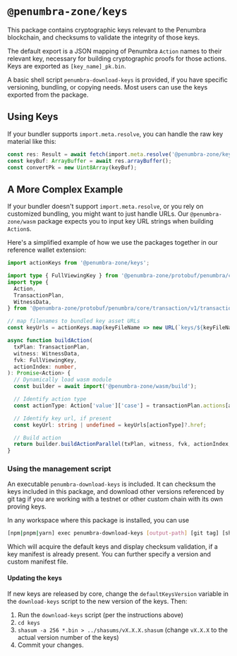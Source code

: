 # `@penumbra-zone/keys`

This package contains cryptographic keys relevant to the Penumbra blockchain,
and checksums to validate the integrity of those keys.

The default export is a JSON mapping of Penumbra `Action` names to their
relevant key, necessary for building cryptographic proofs for those actions.
Keys are exported as `[key_name]_pk.bin`.

A basic shell script `penumbra-download-keys` is provided, if you have specific
versioning, bundling, or copying needs. Most users can use the keys exported
from the package.

## Using Keys

If your bundler supports `import.meta.resolve`, you can handle the raw key material like this:

```ts
const res: Result = await fetch(import.meta.resolve('@penumbra-zone/keys/convert_pk.bin'));
const keyBuf: ArrayBuffer = await res.arrayBuffer();
const convertPk = new Uint8Array(keyBuf);
```

## A More Complex Example

If your bundler doesn't support `import.meta.resolve`, or you rely on customized
bundling, you might want to just handle URLs. Our `@penumbra-zone/wasm` package
expects you to input key URL strings when building `Action`s.

Here's a simplified example of how we use the packages together in our reference
wallet extension:

```ts
import actionKeys from '@penumbra-zone/keys';

import type { FullViewingKey } from '@penumbra-zone/protobuf/penumbra/core/keys/v1/keys_pb';
import type {
  Action,
  TransactionPlan,
  WitnessData,
} from '@penumbra-zone/protobuf/penumbra/core/transaction/v1/transaction_pb';

// map filenames to bundled key asset URLs
const keyUrls = actionKeys.map(keyFileName => new URL(`keys/${keyFileName}`, PRAX_ORIGIN));

async function buildAction(
  txPlan: TransactionPlan,
  witness: WitnessData,
  fvk: FullViewingKey,
  actionIndex: number,
): Promise<Action> {
  // Dynamically load wasm module
  const builder = await import('@penumbra-zone/wasm/build');

  // Identify action type
  const actionType: Action['value']['case'] = transactionPlan.actions[actionPlanIndex]!.action.case;

  // Identify key url, if present
  const keyUrl: string | undefined = keyUrls[actionType]?.href;

  // Build action
  return builder.buildActionParallel(txPlan, witness, fvk, actionIndex, keyUrl);
}
```

### Using the management script

An executable `penumbra-download-keys` is included. It can checksum the keys
included in this package, and download other versions referenced by git tag if
you are working with a testnet or other custom chain with its own proving keys.

In any workspace where this package is installed, you can use

```sh
[npm|pnpm|yarn] exec penumbra-download-keys [output-path] [git tag] [sha256 manifest]
```

Which will acquire the default keys and display checksum validation, if a key
manifest is already present. You can further specify a version and custom
manifest file.

#### Updating the keys

If new keys are released by core, change the `defaultKeysVersion` variable in the `download-keys` script to the new version of the keys. Then:

1. Run the `download-keys` script (per the instructions above)
2. `cd keys`
3. `shasum -a 256 *.bin > ../shasums/vX.X.X.shasum` (change `vX.X.X` to the actual version number of the keys)
4. Commit your changes.
